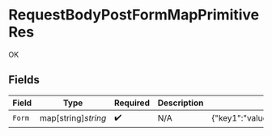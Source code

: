 # RequestBodyPostFormMapPrimitiveRes

OK


## Fields

| Field                                             | Type                                              | Required                                          | Description                                       | Example                                           |
| ------------------------------------------------- | ------------------------------------------------- | ------------------------------------------------- | ------------------------------------------------- | ------------------------------------------------- |
| `Form`                                            | map[string]*string*                               | :heavy_check_mark:                                | N/A                                               | {"key1":"value1","key2":"value2","key3":"value3"} |